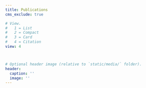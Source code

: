 ```yaml
---
title: Publications
cms_exclude: true

# View.
#   1 = List
#   2 = Compact
#   3 = Card
#   4 = Citation
view: 4



# Optional header image (relative to `static/media/` folder).
header:
  caption: ''
  image: ''
---
```

